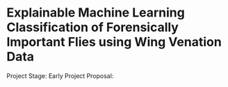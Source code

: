# Explainable Machine Learning Classification of Forensically Important Flies using Wing Venation Data

Project Stage: Early
Project Proposal: 

